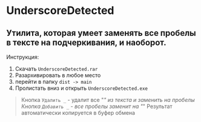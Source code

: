 # UnderscoreDetected
**Утилита, которая умеет заменять все пробелы в тексте на подчеркивания, и наоборот.**
-----------------------------------------------------------------
Инструкция:

1. Скачать `UnderscoreDetected.rar`
2. Разархивировать в любое место
3. перейти в папку `dist -> main`
4. Пролистать вниз и открыть `UnderscoreDetected.exe`

> Кнопка `Удалить _` - удалит все "_" из текста и заменить на пробелы
> Кнопка `Добавить _` -  все пробелы заменит на "_"
> Результат автоматически копируется в буфер обмена
